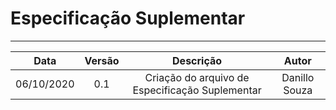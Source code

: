 # Especificação Suplementar

---
|Data|Versão|Descrição|Autor|
|:-:|:-:|:-:|:-:|
|06/10/2020|0.1|Criação do arquivo de Especificação Suplementar|Danillo Souza|
